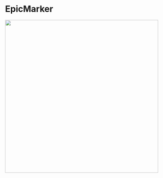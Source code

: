 # EpicMarker
<img src="https://github.com/era7im/EpicMarker/blob/main/EpicMarker/Images/logo.png" data-canonical-src="https://github.com/era7im/EpicMarker/blob/main/EpicMarker/Images/logo.png" style="max-width:100%;" width="500" align="middle">
